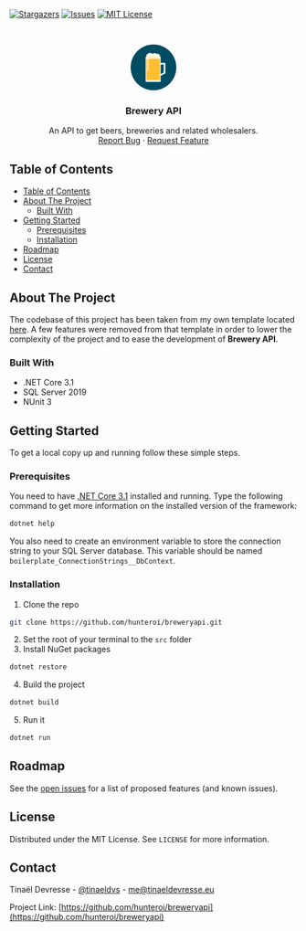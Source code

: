[![Stargazers][stars-shield]][stars-url]
[![Issues][issues-shield]][issues-url]
[![MIT License][license-shield]][license-url]

<br />
<p align="center">
  <a href="https://github.com/hunteroi/breweryapi">
    <img src="docs/logo.png" alt="Logo" width="80" height="80">
  </a>

  <h3 align="center">Brewery API</h3>

  <p align="center">
    An API to get beers, breweries and related wholesalers.
    <br />
    <a href="https://github.com/hunteroi/breweryapi/issues">Report Bug</a>
    ·
    <a href="https://github.com/hunteroi/breweryapi/issues">Request Feature</a>
  </p>
</p>



<!-- TABLE OF CONTENTS -->
## Table of Contents

- [Table of Contents](#table-of-contents)
- [About The Project](#about-the-project)
  - [Built With](#built-with)
- [Getting Started](#getting-started)
  - [Prerequisites](#prerequisites)
  - [Installation](#installation)
- [Roadmap](#roadmap)
- [License](#license)
- [Contact](#contact)



<!-- ABOUT THE PROJECT -->
## About The Project

The codebase of this project has been taken from my own template located [here](https://github.com/hunteroi/aspnetcore3.1-backend-boilerplate). A few features were removed from that template in order to lower the complexity of the project and to ease the development of **Brewery API**.

### Built With

* .NET Core 3.1
* SQL Server 2019
* NUnit 3



<!-- GETTING STARTED -->
## Getting Started

To get a local copy up and running follow these simple steps.

### Prerequisites

You need to have [.NET Core 3.1](https://dotnet.microsoft.com/download/dotnet-core/3.1) installed and running. Type the following command to get more information on the installed version of the framework:
```sh
dotnet help
```
You also need to create an environment variable to store the connection string to your SQL Server database. This variable should be named `boilerplate_ConnectionStrings__DbContext`.

### Installation
 
1. Clone the repo
```sh
git clone https://github.com/hunteroi/breweryapi.git
```
2. Set the root of your terminal to the `src` folder
3. Install NuGet packages
```sh
dotnet restore
```
4. Build the project
```sh
dotnet build
```
5. Run it
```sh
dotnet run
```



<!-- ROADMAP -->
## Roadmap

See the [open issues](https://github.com/hunteroi/breweryapi/issues) for a list of proposed features (and known issues).



<!-- LICENSE -->
## License

Distributed under the MIT License. See `LICENSE` for more information.



<!-- CONTACT -->
## Contact

Tinaël Devresse - [@tinaeldvs](https://twitter.com/tinaeldvs) - me@tinaeldevresse.eu

Project Link: [https://github.com/hunteroi/breweryapi](https://github.com/hunteroi/breweryapi)


<!-- MARKDOWN LINKS & IMAGES -->
<!-- https://www.markdownguide.org/basic-syntax/#reference-style-links -->
[stars-shield]: https://img.shields.io/github/stars/hunteroi/breweryapi.svg?style=flat-square
[stars-url]: https://github.com/hunteroi/breweryapi/stargazers
[issues-shield]: https://img.shields.io/github/issues/hunteroi/breweryapi.svg?style=flat-square
[issues-url]: https://github.com/hunteroi/breweryapi/issues
[license-shield]: https://img.shields.io/github/license/hunteroi/breweryapi.svg?style=flat-square
[license-url]: https://github.com/hunteroi/breweryapi/blob/master/LICENSE.md
